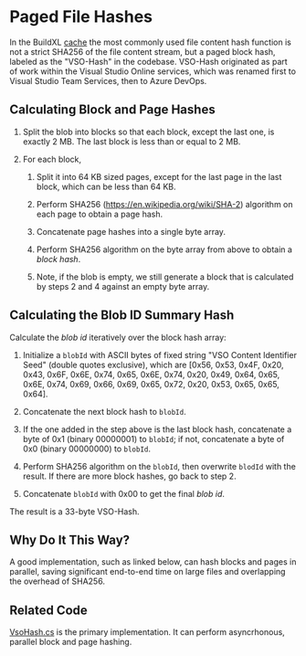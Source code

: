 # Paged File Hashes
In the BuildXL [cache](../../Public/src/Cache/README.md) the most commonly used file content hash function is not a strict SHA256 of the file content stream, but a paged block hash, labeled as the "VSO-Hash" in the codebase. VSO-Hash originated as part of work within the Visual Studio Online services, which was renamed first to Visual Studio Team Services, then to Azure DevOps.

## Calculating Block and Page Hashes

1. Split the blob into blocks so that each block, except the last one, is exactly 2 MB. The last block is less than or equal to 2 MB.

1. For each block,
   1. Split it into 64 KB sized pages, except for the last page in the last block, which can be less than 64 KB.

   1. Perform SHA256 (https://en.wikipedia.org/wiki/SHA-2) algorithm on each page to obtain a page hash.

   1. Concatenate page hashes into a single byte array.

   1. Perform SHA256 algorithm on the byte array from above to obtain a *block hash*.

   1. Note, if the blob is empty, we still generate a block that is calculated by steps 2 and 4 against an empty byte array.

## Calculating the Blob ID Summary Hash
Calculate the *blob id* iteratively over the block hash array:

1. Initialize a `blobId` with ASCII bytes of fixed string "VSO Content Identifier Seed" (double quotes exclusive), which are [0x56, 0x53, 0x4F, 0x20, 0x43, 0x6F, 0x6E, 0x74, 0x65, 0x6E, 0x74, 0x20, 0x49, 0x64, 0x65, 0x6E, 0x74, 0x69, 0x66, 0x69, 0x65, 0x72, 0x20, 0x53, 0x65, 0x65, 0x64].

1. Concatenate the next block hash to `blobId`. 

1. If the one added in the step above is the last block hash, concatenate a byte of 0x1 (binary 00000001) to `blobId`; if not, concatenate a byte of 0x0 (binary 00000000) to `blobId`.

1. Perform SHA256 algorithm on the `blobId`, then overwrite `blodId` with the result. If there are more block hashes, go back to step 2.

1. Concatenate `blobId` with 0x00 to get the final *blob id*.

The result is a 33-byte VSO-Hash.

## Why Do It This Way?
A good implementation, such as linked below, can hash blocks and pages in parallel, saving significant end-to-end time on large files and overlapping the overhead of SHA256.

## Related Code
[VsoHash.cs](../../Public/src/Cache/ContentStore/HashingVsoHash.cs) is the primary implementation. It can perform asyncrhonous, parallel block and page hashing.
